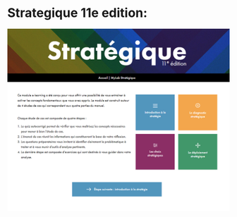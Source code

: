 <h1><strong>Strategique 11e edition:</strong></h1>

<p>
	<img src="https://raw.githubusercontent.com/r0manenk0/strategicue/master/app/img/screen.jpg" alt="Start">
</p>

